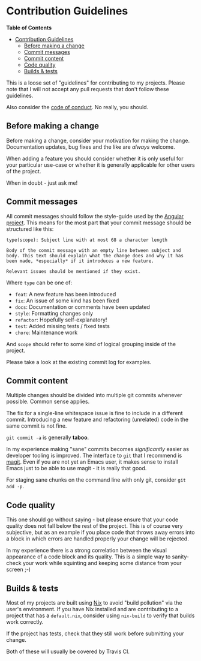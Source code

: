 Contribution Guidelines
=======================

<!-- markdown-toc start - Don't edit this section. Run M-x markdown-toc-refresh-toc -->
**Table of Contents**

- [Contribution Guidelines](#contribution-guidelines)
    - [Before making a change](#before-making-a-change)
    - [Commit messages](#commit-messages)
    - [Commit content](#commit-content)
    - [Code quality](#code-quality)
    - [Builds & tests](#builds--tests)

<!-- markdown-toc end -->

This is a loose set of "guidelines" for contributing to my projects.
Please note that I will not accept any pull requests that don't follow
these guidelines.

Also consider the [code of conduct](CODE_OF_CONDUCT.md). No really,
you should.

## Before making a change

Before making a change, consider your motivation for making the
change. Documentation updates, bug fixes and the like are *always*
welcome.

When adding a feature you should consider whether it is only useful
for your particular use-case or whether it is generally applicable for
other users of the project.

When in doubt - just ask me!

## Commit messages

All commit messages should follow the style-guide used by the [Angular
project][]. This means for the most part that your commit message
should be structured like this:

```
type(scope): Subject line with at most 68 a character length

Body of the commit message with an empty line between subject and
body. This text should explain what the change does and why it has
been made, *especially* if it introduces a new feature.

Relevant issues should be mentioned if they exist.
```

Where `type` can be one of:

* `feat`: A new feature has been introduced
* `fix`: An issue of some kind has been fixed
* `docs`: Documentation or comments have been updated
* `style`: Formatting changes only
* `refactor`: Hopefully self-explanatory!
* `test`: Added missing tests / fixed tests
* `chore`: Maintenance work

And `scope` should refer to some kind of logical grouping inside of
the project.

Please take a look at the existing commit log for examples.

## Commit content

Multiple changes should be divided into multiple git commits whenever
possible. Common sense applies.

The fix for a single-line whitespace issue is fine to include in a
different commit. Introducing a new feature and refactoring
(unrelated) code in the same commit is not fine.

`git commit -a` is generally **taboo**.

In my experience making "sane" commits becomes *significantly* easier
as developer tooling is improved. The interface to `git` that I
recommend is [magit][]. Even if you are not yet an Emacs user, it
makes sense to install Emacs just to be able to use magit - it is
really that good.

For staging sane chunks on the command line with only git, consider
`git add -p`.

## Code quality

This one should go without saying - but please ensure that your code
quality does not fall below the rest of the project. This is of course
very subjective, but as an example if you place code that throws away
errors into a block in which errors are handled properly your change
will be rejected.

In my experience there is a strong correlation between the visual
appearance of a code block and its quality. This is a simple way to
sanity-check your work while squinting and keeping some distance from
your screen ;-)

## Builds & tests

Most of my projects are built using [Nix][] to avoid "build pollution"
via the user's environment. If you have Nix installed and are
contributing to a project that has a `default.nix`, consider using
`nix-build` to verify that builds work correctly.

If the project has tests, check that they still work before submitting
your change.

Both of these will usually be covered by Travis CI.


[Angular project]: https://gist.github.com/stephenparish/9941e89d80e2bc58a153#format-of-the-commit-message
[magit]: https://magit.vc/
[Nix]: https://nixos.org/nix/
